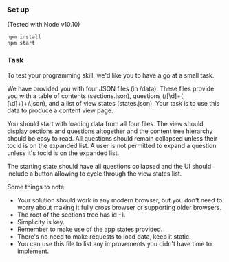 ### Set up

(Tested with Node v10.10)

```
npm install
npm start
```

### Task

To test your programming skill, we'd like you to have a go at a small task.

We have provided you with four JSON files (in /data). These files provide you with a table of contents (sections.json), questions (/[\d]+(,[\d]+)+/.json), and a list of view states (states.json). Your task is to use this data to produce a content view page.

You should start with loading data from all four files. 
The view should display sections and questions altogether and the content tree hierarchy should be easy to read. 
All questions should remain collapsed unless their tocId is on the expanded list. 
A user is not permitted to expand a question unless it's tocId is on the expanded list.

The starting state should have all questions collapsed and the UI should include a button allowing to cycle through the view states list.


Some things to note:
* Your solution should work in any modern browser, but you don't need to worry about making it fully cross browser or supporting older browsers.
* The root of the sections tree has id -1.
* Simplicity is key.
* Remember to make use of the app states provided.
* There's no need to make requests to load data, keep it static.
* You can use this file to list any improvements you didn't have time to implement.
 